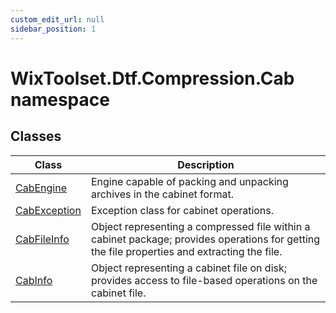 ```yaml
---
custom_edit_url: null
sidebar_position: 1
---
```

# WixToolset.Dtf.Compression.Cab namespace
## Classes
| Class | Description |
| -------- | ----------- |
| [CabEngine](cabengine) | Engine capable of packing and unpacking archives in the cabinet format. |
| [CabException](cabexception) | Exception class for cabinet operations. |
| [CabFileInfo](cabfileinfo) | Object representing a compressed file within a cabinet package; provides operations for getting the file properties and extracting the file. |
| [CabInfo](cabinfo) | Object representing a cabinet file on disk; provides access to file-based operations on the cabinet file. |
